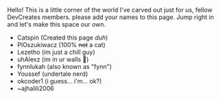 Hello! This is a little corner of the world I've carved out just for us, fellow DevCreates members. please add your names to this page. Jump right in and let's make this space our own.

- Catspin (Created this page *duh*)
- PlOszukiwacz (100% ~~not~~ a cat)
- Lezetho (im just a chill guy)
- uhAlexz (im in ur walls 🥰)
- fynnlukah (also known as "fynn")
- Youssef (undertale nerd)
- okcoder1 (i guess... i'm... ok?)
- ~ajhalili2006
